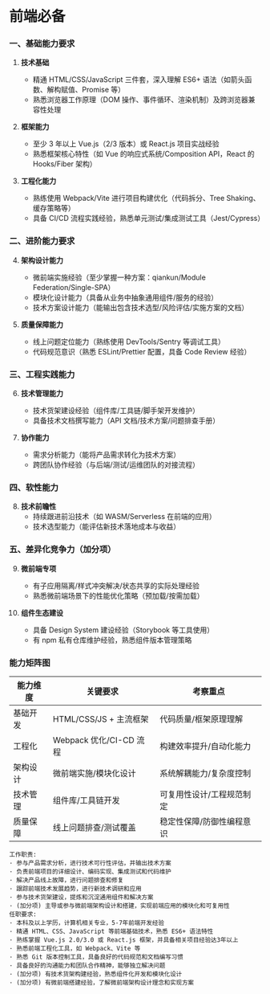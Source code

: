 # 前端必备

### 一、基础能力要求
1. **技术基础**
   - 精通 HTML/CSS/JavaScript 三件套，深入理解 ES6+ 语法（如箭头函数、解构赋值、Promise 等）
   - 熟悉浏览器工作原理（DOM 操作、事件循环、渲染机制）及跨浏览器兼容性处理

2. **框架能力**
   - 至少 3 年以上 Vue.js（2/3 版本）或 React.js 项目实战经验
   - 熟悉框架核心特性（如 Vue 的响应式系统/Composition API，React 的 Hooks/Fiber 架构）

3. **工程化能力**
   - 熟练使用 Webpack/Vite 进行项目构建优化（代码拆分、Tree Shaking、缓存策略等）
   - 具备 CI/CD 流程实践经验，熟悉单元测试/集成测试工具（Jest/Cypress）

### 二、进阶能力要求
4. **架构设计能力**
   - 微前端实施经验（至少掌握一种方案：qiankun/Module Federation/Single-SPA）
   - 模块化设计能力（具备从业务中抽象通用组件/服务的经验）
   - 技术方案设计能力（能输出包含技术选型/风险评估/实施方案的文档）

5. **质量保障能力**
   - 线上问题定位能力（熟练使用 DevTools/Sentry 等调试工具）
   - 代码规范意识（熟悉 ESLint/Prettier 配置，具备 Code Review 经验）

### 三、工程实践能力
6. **技术管理能力**
   - 技术货架建设经验（组件库/工具链/脚手架开发维护）
   - 具备技术文档撰写能力（API 文档/技术方案/问题排查手册）

7. **协作能力**
   - 需求分析能力（能将产品需求转化为技术方案）
   - 跨团队协作经验（与后端/测试/运维团队的对接流程）

### 四、软性能力
8. **技术前瞻性**
   - 持续跟进前沿技术（如 WASM/Serverless 在前端的应用）
   - 技术选型能力（能评估新技术落地成本与收益）

### 五、差异化竞争力（加分项）
9. **微前端专项**
   - 有子应用隔离/样式冲突解决/状态共享的实际处理经验
   - 熟悉微前端场景下的性能优化策略（预加载/按需加载）

10. **组件生态建设**
    - 具备 Design System 建设经验（Storybook 等工具使用）
    - 有 npm 私有仓库维护经验，熟悉组件版本管理策略

### 能力矩阵图
| 能力维度       | 关键要求                                | 考察重点                          |
|----------------|---------------------------------------|---------------------------------|
| 基础开发       | HTML/CSS/JS + 主流框架                 | 代码质量/框架原理理解              |
| 工程化         | Webpack 优化/CI-CD 流程                | 构建效率提升/自动化能力            |
| 架构设计       | 微前端实施/模块化设计                  | 系统解耦能力/复杂度控制            |
| 技术管理       | 组件库/工具链开发                      | 可复用性设计/工程规范制定           |
| 质量保障       | 线上问题排查/测试覆盖                  | 稳定性保障/防御性编程意识           |


```
工作职责:
· 参与产品需求分析，进行技术可行性评估，并输出技术方案
· 负责前端项目的详细设计、编码实现、集成测试和代码维护
· 解决产品线上故障，进行问题排查和修复
· 跟踪前端技术发展趋势，进行新技术调研和应用
· 参与技术货架建设，提炼和沉淀通用组件和解决方案
· (加分项) 主导或参与微前端架构设计和搭建，实现前端应用的模块化和可复用性
任职要求:
· 本科及以上学历，计算机相关专业，5-7年前端开发经验
· 精通 HTML、CSS、JavaScript 等前端基础技术，熟悉 ES6+ 语法特性
· 熟练掌握 Vue.js 2.0/3.0 或 React.js 框架，并具备相关项目经验达3年以上
· 熟悉前端工程化工具，如 Webpack、Vite 等
· 熟悉 Git 版本控制工具，具备良好的代码规范和文档编写习惯
· 具备良好的沟通能力和团队合作精神，能够独立解决问题
· (加分项) 有技术货架构建经验，熟悉组件化开发和模块化设计
· (加分项) 有微前端搭建经验，了解微前端架构设计理念和实现方案
```
